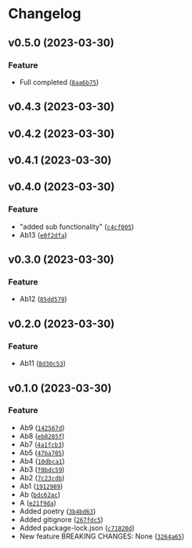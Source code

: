 # Changelog

<!--next-version-placeholder-->

## v0.5.0 (2023-03-30)
### Feature
* Full completed ([`8aa6b75`](https://github.com/shilu10/demo-workflow-pypi/commit/8aa6b75a2bc6c0c7575a1a366dca01c841290c90))

## v0.4.3 (2023-03-30)


## v0.4.2 (2023-03-30)


## v0.4.1 (2023-03-30)


## v0.4.0 (2023-03-30)
### Feature
* "added sub functionality"  ([`c4cf005`](https://github.com/shilu10/demo-workflow-pypi/commit/c4cf0057048ad610d90d0db70477de5e3d405e97))
* Ab13 ([`e0f2dfa`](https://github.com/shilu10/demo-workflow-pypi/commit/e0f2dfab5da3e63729ed902394cc5a07738928dc))

## v0.3.0 (2023-03-30)
### Feature
* Ab12 ([`85dd579`](https://github.com/shilu10/demo-workflow-pypi/commit/85dd579698eb4862ae61c3e65f5e2e809d59bb49))

## v0.2.0 (2023-03-30)
### Feature
* Ab11 ([`8d30c53`](https://github.com/shilu10/demo-workflow-pypi/commit/8d30c53e7988e759b9223a374b6300377095c6db))

## v0.1.0 (2023-03-30)
### Feature
* Ab9 ([`142567d`](https://github.com/shilu10/demo-workflow-pypi/commit/142567decb28de5e5965a069efa67dd00eb3f7cb))
* Ab8 ([`eb8285f`](https://github.com/shilu10/demo-workflow-pypi/commit/eb8285f6a8f1d5246a847f1b2a47bdc7dfc8c8c2))
* Ab7 ([`4a1fcb3`](https://github.com/shilu10/demo-workflow-pypi/commit/4a1fcb3a00b11058cd6bb179d6616bd13bdcdc54))
* Ab5 ([`47ba705`](https://github.com/shilu10/demo-workflow-pypi/commit/47ba705b1dfd8dca62d2422259b4a6bc1aa7b2b5))
* Ab4 ([`10dbca1`](https://github.com/shilu10/demo-workflow-pypi/commit/10dbca1129014c584b9b9b03644936e4a76ee77d))
* Ab3 ([`f0bdc59`](https://github.com/shilu10/demo-workflow-pypi/commit/f0bdc592d67f932ba505d1a7cd582028aae24372))
* Ab2 ([`7c23cdb`](https://github.com/shilu10/demo-workflow-pypi/commit/7c23cdb8636296f48bb6c7803db821137971290d))
* Ab1 ([`1912989`](https://github.com/shilu10/demo-workflow-pypi/commit/1912989c513f88fdf05872916cc68b1589f52339))
* Ab ([`bdc62ac`](https://github.com/shilu10/demo-workflow-pypi/commit/bdc62ac5a865508340fb47404a1cc1b6cdf4844c))
* A ([`e21f9da`](https://github.com/shilu10/demo-workflow-pypi/commit/e21f9daac4177b969b396ec4e0d5810e84ba14ee))
* Added poetry ([`3b4bd63`](https://github.com/shilu10/demo-workflow-pypi/commit/3b4bd6366d42f70bd1f339f23fbf95a2c36246ce))
* Added gitignore ([`267fdc5`](https://github.com/shilu10/demo-workflow-pypi/commit/267fdc5276848d62529599a6fe640c654080d1e9))
* Added package-lock.json ([`c71820d`](https://github.com/shilu10/demo-workflow-pypi/commit/c71820dfd462b645daec14e7a7e05d46415db670))
* New feature      BREAKING CHANGES: None ([`3264a65`](https://github.com/shilu10/demo-workflow-pypi/commit/3264a65a721d6dd4c890870ee5e11836939783c9))
